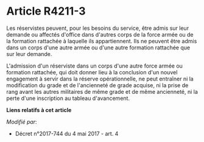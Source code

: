 # Article R4211-3

Les réservistes peuvent, pour les besoins du service, être admis sur leur demande ou affectés d'office dans d'autres corps de
la force armée ou de la formation rattachée à laquelle ils appartiennent. Ils ne peuvent être admis dans un corps d'une autre
armée ou d'une autre formation rattachée que sur leur demande.

L'admission d'un réserviste dans un corps d'une autre force armée ou formation rattachée, qui doit donner lieu à la
conclusion d'un nouvel engagement à servir dans la réserve opérationnelle, ne peut entraîner ni la modification du grade et
de l'ancienneté de grade acquise, ni la prise de rang avant les autres militaires de même grade et de même ancienneté, ni la
perte d'une inscription au tableau d'avancement.

**Liens relatifs à cet article**

_Modifié par_:

  - Décret n°2017-744 du 4 mai 2017 - art. 4
